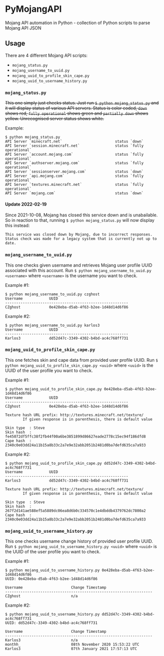 # PyMojangAPI
Mojang API automation in Python - collection of Python scripts to parse Mojang API JSON

## Usage
There are 4 different Mojang API scripts:
- `mojang_status.py`
- `mojang_username_to_uuid.py`
- `mojang_uuid_to_profile_skin_cape.py`
- `mojang_uuid_to_username_history.py`

### `mojang_status.py`
~~This one simply just checks status. Just run `$ python mojang_status.py` and it will display status of various API servers.
Status is color coded, `down` shows red, `fully operational` shows green and `partially down` shows yellow. Unrecognised
server status shows white.~~

Example:
```
$ python mojang_status.py
API Server `minecraft.net`                        status `down`
API Server `session.minecraft.net`                status `fully operational`
API Server `account.mojang.com`                   status `fully operational`
API Server `authserver.mojang.com`                status `fully operational`
API Server `sessionserver.mojang.com`             status `down`
API Server `api.mojang.com`                       status `fully operational`
API Server `textures.minecraft.net`               status `fully operational`
API Server `mojang.com`                           status `down`
```

#### Update 2022-02-19
Since 2021-10-08, Mojang has closed this service down and is unabailable. So in reaction to that, running
`$ python mojang_status.py` will now display this instead:

```
This service was closed down by Mojang, due to incorrect responses.
Status check was made for a legacy system that is currently not up to date.
```

### `mojang_username_to_uuid.py`
This one checks given username and retrieves Mojang user profile UUID associated with this account.
Run `$ python mojang_username_to_uuid.py <username>` where `<username>` is the username you want to check.

Example #1:
```
$ python mojang_username_to_uuid.py czghost
Username            UUID
--------------------------------------------------------
CZghost             0e428eba-d5ab-4f63-b2ee-1d48d14d6f86
```

Example #2:
```
$ python mojang_username_to_uuid.py karlos3
Username            UUID
--------------------------------------------------------
Karlos3             dd52d47c-3349-4302-b4bd-ac4c768ff731
```

### `mojang_uuid_to_profile_skin_cape.py`
This one fetches skin and cape data from provided user profile UUID. Run `$ python mojang_uuid_to_profile_skin_cape.py <uuid>`
where `<uuid>` is the UUID of the user profile you want to check.

Example #1:
```
$ python mojang_uuid_to_profile_skin_cape.py 0e428eba-d5ab-4f63-b2ee-1d48d14d6f86
Username            UUID
--------------------------------------------------------
CZghost             0e428eba-d5ab-4f63-b2ee-1d48d14d6f86

Texture hash URL prefix: http://textures.minecraft.net/texture/
        If given response is in parenthesis, there is default value

Skin type  : Steve
Skin hash  : fe45072df5ffc38f2fb44f00a6be3851899d86627eade2778c15ec94f186dfd8
Cape hash  : 2340c0e03dd24a11b15a8b33c2a7e9e32abb2051b2481d0ba7defd635ca7a933
```

Example #2:
```
$ python mojang_uuid_to_profile_skin_cape.py dd52d47c-3349-4302-b4bd-ac4c768ff731
Username            UUID
--------------------------------------------------------
Karlos3             dd52d47c-3349-4302-b4bd-ac4c768ff731

Texture hash URL prefix: http://textures.minecraft.net/texture/
        If given response is in parenthesis, there is default value

Skin type  : Steve
Skin hash  : 267f2d141ae588ef5a5889dc06ea8d6b0c334570c1e4dbddb4379762dc7800a2
Cape hash  : 2340c0e03dd24a11b15a8b33c2a7e9e32abb2051b2481d0ba7defd635ca7a933
```

### `mojang_uuid_to_username_history.py`
This one checks username change history of provided user profile UUID. Run `$ python mojang_uuid_to_username_history.py <uuid>`
where `<uuid>` is the UUID of the user profile you want to check.

Example #1:
```
$ python mojang_uuid_to_username_history.py 0e428eba-d5ab-4f63-b2ee-1d48d14d6f86
UUID: 0e428eba-d5ab-4f63-b2ee-1d48d14d6f86

Username                      Change Timestamp
-------------------------------------------------------------------
CZghost                       n/a
```

Example #2:
```
$ python mojang_uuid_to_username_history.py dd52d47c-3349-4302-b4bd-ac4c768ff731
UUID: dd52d47c-3349-4302-b4bd-ac4c768ff731

Username                      Change Timestamp
-------------------------------------------------------------------
Karlos3                       n/a
monthh_                       08th November 2020 15:53:22 UTC
Karlos3                       07th January 2021 17:57:13 UTC
```
